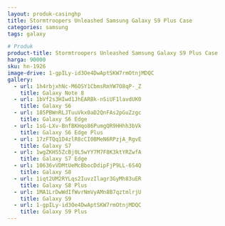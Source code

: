 ```yaml
---
layout: produk-casinghp
title: Stormtroopers Unleashed Samsung Galaxy S9 Plus Case
categories: samsung
tags: galaxy

# Produk
product-title: Stormtroopers Unleashed Samsung Galaxy S9 Plus Case
harga: 90000
sku: hn-1926
image-drive: 1-gpILy-id3Oe4DwAptSKW7rmOtnjMDQC
gallery:
  - url: 1h4rbjxhNc-M6OSY1CbmsRmYW7O8qP-_Z
    title: Galaxy Note 8
  - url: 1bVf2s3HIwd1JhEARBk-nSiUF1lavdUK0
    title: Galaxy S6
  - url: 185PBWnRLJTuuVkx0aD2QnFAs2pGuZzgc
    title: Galaxy S6 Edge
  - url: 1sG-LXv-BnfBKHqo86PumgQR9HHhh3bVk
    title: Galaxy S6 Edge Plus
  - url: 17zFTQq1D4zlR8cCI0BMeN6RPzjA_RgvE
    title: Galaxy S7
  - url: 1wgZKHS5ZcBj0L5wYY7M7F8K3ktYRZwfA
    title: Galaxy S7 Edge
  - url: 10636vVDMtUeMcBbocDdipFjP9LL-6S4Q
    title: Galaxy S8
  - url: 1iqt2UM2RYLqs2IuvzIlagr3GyMh83uER
    title: Galaxy S8 Plus
  - url: 1MA1LrDwWdIfWvrNmVyAMn8B7qztmlrjU
    title: Galaxy S9
  - url: 1-gpILy-id3Oe4DwAptSKW7rmOtnjMDQC
    title: Galaxy S9 Plus
---
```

